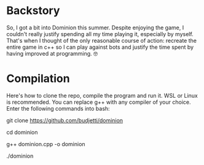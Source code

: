 # Backstory
So, I got a bit into Dominion this summer. Despite enjoying the game, I couldn't really justify spending all my time playing it, especially by myself. That's when I thought of the only reasonable course of action: recreate the entire game in c++ so I can play against bots and justify the time spent by having improved at programming. 🤓

# Compilation
Here's how to clone the repo, compile the program and run it. WSL or Linux is recommended. You can replace g++ with any compiler of your choice. Enter the following commands into bash:

git clone https://github.com/budjetti/dominion

cd dominion

g++ dominion.cpp -o dominion

./dominion
